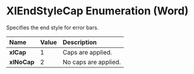 
# XlEndStyleCap Enumeration (Word)

Specifies the end style for error bars.



|**Name**|**Value**|**Description**|
|:-----|:-----|:-----|
|**xlCap**|1|Caps are applied.|
|**xlNoCap**|2|No caps are applied.|
